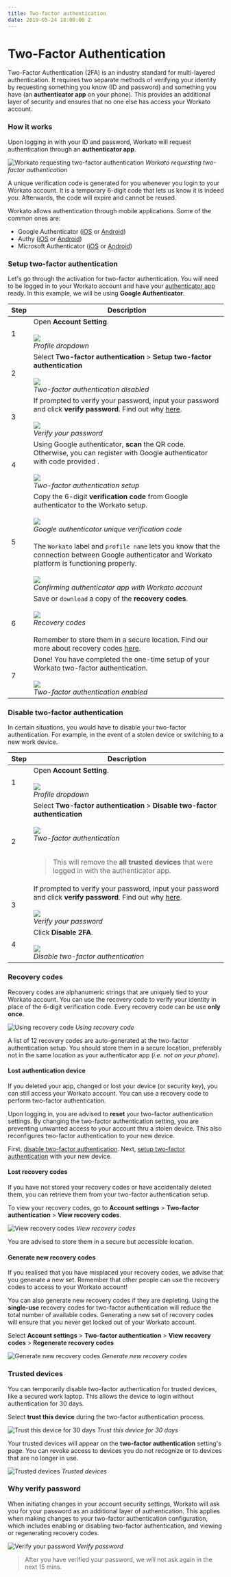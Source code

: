```yaml
---
title: Two-factor authentication
date: 2019-05-24 18:00:00 Z
---
```


# Two-Factor Authentication

Two-Factor Authentication (2FA) is an industry standard for multi-layered authentication. It requires two separate methods of verifying your identity by requesting something you know (ID and password) and something you have (an **authenticator app** on your phone). This provides an additional layer of security and ensures that no one else has access your Workato account.

### How it works

Upon logging in with your ID and password, Workato will request authentication through an **authenticator app**.

![Workato requesting two-factor authentication](/assets/images/security/2fa/2fa-request.png)
*Workato requesting two-factor authentication*

A unique verification code is generated for you whenever you login to your Workato account. It is a temporary 6-digit code that lets us know it is indeed *you*. Afterwards, the code will expire and cannot be reused.

Workato allows authentication through mobile applications. Some of the common ones are:
- Google Authenticator ([iOS](https://itunes.apple.com/us/app/google-authenticator/id388497605) or [Android](https://play.google.com/store/apps/details?id=com.google.android.apps.authenticator2&))
- Authy ([iOS](https://itunes.apple.com/us/app/authy/id494168017) or [Android](https://play.google.com/store/apps/details?id=com.authy.authy))
- Microsoft Authenticator ([iOS](https://itunes.apple.com/sg/app/microsoft-authenticator/id983156458) or [Android](https://play.google.com/store/apps/details?id=com.azure.authenticator))

### Setup two-factor authentication

Let's go through the activation for two-factor authentication. You will need to be logged in to your Workato account and have your [authenticator app](https://www.pcworld.com/article/3225913/what-is-two-factor-authentication-and-which-2fa-apps-are-best.html) ready. In this example, we will be using **Google Authenticator**.

<table class="unchanged rich-diff-level-one">
  <thead>
    <tr>
        <th width='10%'>Step</th>
        <th>Description</th>
    </tr>
  </thead>
  <tbody>
    <tr>
      <td>1</td>
      <td>
        Open <b>Account Setting</b>.<br>
        <br>
        <img src="/assets/images/security/2fa/profile-dropdown.png"></img><br>
        <i>Profile dropdown</i><br>
      </td>
    </tr>
    <tr>
      <td>2</td>
      <td>
        Select <b>Two-factor authentication</b> > <b>Setup two-factor authentication</b><br>
        <br>
        <img src="/assets/images/security/2fa/account-setting-before-activation.png"></img><br>
        <i>Two-factor authentication disabled</i><br>
        </td>
    </tr>
    <tr>
      <td>3</td>
      <td>
      If prompted to verify your password, input your password and click <b>verify password</b>. Find out why <a href="#why-verify-password">here</a>.<br>
      <br>
      <img src="/assets/images/security/2fa/verify-password.png"></img><br>
      <i>Verify your password</i><br>
    </tr>
    <tr>
      <td>4</td>
      <td>
        Using Google authenticator, <b>scan</b> the QR code. Otherwise, you can register with Google authenticator with code provided .<br>
        <br>
        <img src="/assets/images/security/2fa/setup-2fa.png"></img><br>
        <i>Two-factor authentication setup</i><br>
        </td>
    </tr>
    <tr>
      <td>5</td>
      <td>
        Copy the 6-digit <b>verification code</b> from Google authenticator to the Workato setup.<br>
        <br>
        <img src="/assets/images/security/2fa/google-authenticator-workato.png"></img><br>
        <i>Google authenticator unique verification code</i><br>
        <br>
        The <code>Workato</code> label and <code>profile name</code> lets you know that the connection between Google authenticator and Workato platform is functioning properly.<br>
        <br>
        <img src="/assets/images/security/2fa/setup-2fa-input.png"></img><br>
        <i>Confirming authenticator app with Workato account</i><br>
        </td>
    </tr>
    <tr>
      <td>6</td>
      <td>
        Save or <code>download</code> a copy of the <b>recovery codes</b>.<br>
        <br>
        <img src="/assets/images/security/2fa/setup-2fa-codes.png"></img><br>
        <i>Recovery codes</i><br>
        <br>
        Remember to store them in a secure location. Find our more about recovery codes <a href="#recovery-codes">here</a>.<br>
        </td>
    </tr>
    <tr>
      <td>7</td>
      <td>
        Done! You have completed the one-time setup of your Workato two-factor authentication.<br>
        <br>
        <img src="/assets/images/security/2fa/account-setting-activated.png"></img><br>
        <i>Two-factor authentication enabled</i><br>
        </td>
    </tr>
  </tbody>
</table>

### Disable two-factor authentication

In certain situations, you would have to disable your two-factor authentication. For example, in the event of a stolen device or switching to a new work device.

<table class="unchanged rich-diff-level-one">
  <thead>
    <tr>
        <th width='10%'>Step</th>
        <th>Description</th>
    </tr>
  </thead>
  <tbody>
    <tr>
      <td>1</td>
      <td>
        Open <b>Account Setting</b>.<br>
        <br>
        <img src="/assets/images/security/2fa/profile-dropdown.png"></img><br>
        <i>Profile dropdown</i><br>
        </td>
    </tr>
    <tr>
      <td>2</td>
      <td>
        Select <b>Two-factor authentication</b> > <b>Disable two-factor authentication</b><br>
        <br>
        <img src="/assets/images/security/2fa/trusted-devices.png"></img><br>
        <i>Two-factor authentication</i><br>
        <br>
        <blockquote>This will remove the <b>all trusted devices</b> that were logged in with the authenticator app.</blockquote>
        </td>
    </tr>
    <tr>
      <td>3</td>
      <td>
      If prompted to verify your password, input your password and click <b>verify password</b>. Find out why <a href="#why-verify-password">here</a>.<br>
      <br>
      <img src="/assets/images/security/2fa/verify-password.png"></img><br>
      <i>Verify your password</i><br>
    </tr>
    <tr>
      <td>4</td>
      <td>
      Click <b>Disable 2FA</b>.<br>
      <br>
      <img src="/assets/images/security/2fa/disable-2fa.png"></img><br>
      <i>Disable two-factor authentication</i><br>
    </tr>
  </tbody>
</table>

### Recovery codes

Recovery codes are alphanumeric strings that are uniquely tied to your Workato account. You can use the recovery code to verify your identity in place of the 6-digit verification code. Every recovery code can be use **only once**.

![Using recovery code](/assets/images/security/2fa/recovery-screen.png)
*Using recovery code*

A list of 12 recovery codes are auto-generated at the two-factor authentication setup. You should store them in a secure location, preferably not in the same location as your authenticator app (*i.e. not on your phone*).

#### Lost authentication device

If you deleted your app, changed or lost your device (or security key), you can still access your Workato account. You can use a recovery code to perform two-factor authentication.

Upon logging in, you are advised to **reset** your two-factor authentication settings. By changing the two-factor authentication setting, you are preventing unwanted access to your account thru a stolen device. This also reconfigures two-factor authentication to your new device.

 First, [disable two-factor authentication](#disable-two-factor-authentication). Next, [setup two-factor authentication](#setup-two-factor-authentication) with your new device.

#### Lost recovery codes

If you have not stored your recovery codes or have accidentally deleted them, you can retrieve them from your two-factor authentication setup.

To view your recovery codes, go to  **Account settings** > **Two-factor authentication** > **View recovery codes**.

![View recovery codes](/assets/images/security/2fa/trusted-devices.png)
*View recovery codes*

You are advised to store them in a secure but accessible location.

#### Generate new recovery codes

If you realised that you have misplaced your recovery codes, we advise that you generate a new set. Remember that other people can use the recovery codes to access to your Workato account!

You can also generate new recovery codes if they are depleting. Using the **single-use** recovery codes for two-factor authentication will reduce the total number of available codes. Generating a new set of recovery codes will ensure that you never get locked out of your Workato account.

Select **Account settings** > **Two-factor authentication** > **View recovery codes** > **Regenerate recovery codes**

![Generate new recovery codes](/assets/images/security/2fa/2fa-regenerate-codes.png)
*Generate new recovery codes*

### Trusted devices

You can temporarily disable two-factor authentication for trusted devices, like a secured work laptop. This allows the device to login without authentication for 30 days.

Select **trust this device** during the two-factor authentication process.

![Trust this device for 30 days](/assets/images/security/2fa/trust-this-device.png)
*Trust this device for 30 days*

Your trusted devices will appear on the **two-factor authentication** setting's page. You can revoke access to devices you do not recognize or to devices that are no longer in use.

![Trusted devices](/assets/images/security/2fa/trusted-devices.png)
*Trusted devices*

### Why verify password

When initiating changes in your account security settings, Workato will ask you for your password as an additional layer of authentication. This applies when making changes to your two-factor authentication configuration, which includes enabling or disabling two-factor authentication, and viewing or regenerating recovery codes.

![Verify your password](/assets/images/security/2fa/verify-password.png)
*Verify password*

> After you have verified your password, we will not ask again in the next 15 mins.
